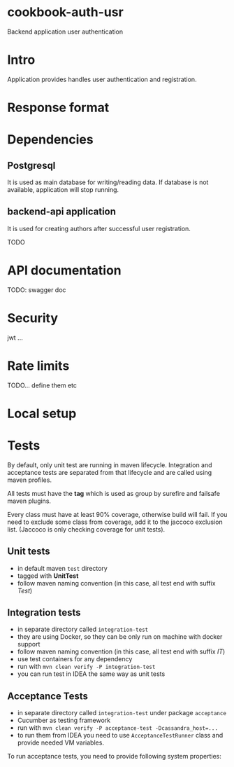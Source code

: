 # cookbook-auth-usr

Backend application user authentication

# Intro

Application provides handles user authentication and registration.

# Response format


# Dependencies


## Postgresql

It is used as main database for writing/reading data. If database is not available, application will stop running.

## backend-api application

It is used for creating authors after successful user registration.


TODO

# API documentation

TODO: swagger doc

# Security

jwt ...

# Rate limits

TODO... define them etc

# Local setup



# Tests

By default, only unit test are running in maven lifecycle. Integration and acceptance tests are separated from that
lifecycle and are called using maven profiles.

All tests must have the __tag__ which is used as group by surefire and failsafe maven plugins.

Every class must have at least 90% coverage, otherwise build will fail. If you need to exclude some class from coverage,
add it to the jaccoco exclusion list.
(Jaccoco is only checking coverage for unit tests).

## Unit tests

- in default maven `test` directory
- tagged with __UnitTest__
- follow maven naming convention (in this case, all test end with suffix _Test_)

## Integration tests

- in separate directory called `integration-test`
- they are using Docker, so they can be only run on machine with docker support
- follow maven naming convention (in this case, all test end with suffix _IT_)
- use test containers for any dependency
- run with `mvn clean verify -P integration-test`
- you can run test in IDEA the same way as unit tests

## Acceptance Tests

- in separate directory called `integration-test` under package `acceptance`
- Cucumber as testing framework
- run with `mvn clean verify -P acceptance-test -Dcassandra_host=...`
- to run them from IDEA you need to use `AcceptanceTestRunner` class and provide needed VM variables.

To run acceptance tests, you need to provide following system properties:
